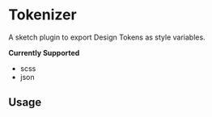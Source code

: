 # Tokenizer

A sketch plugin to export Design Tokens as style variables.

**Currently Supported**

- scss
- json

## Usage
